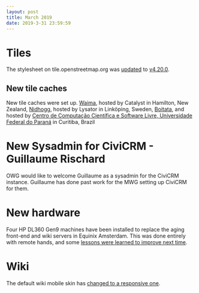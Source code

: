 ```yaml
---
layout: post
title: March 2019
date: 2019-3-31 23:59:59
---
```


# Tiles

The stylesheet on tile.openstreetmap.org was [updated](https://github.com/openstreetmap/chef/commit/4a28b22933f02eb559f70e228e6de5086d62db68) to [v4.20.0](https://github.com/gravitystorm/openstreetmap-carto/blob/master/CHANGELOG.md#v4200---2019-02-15).

## New tile caches

New tile caches were set up. [Waima](https://hardware.openstreetmap.org/servers/waima.openstreetmap.org/), hosted by Catalyst in Hamilton, New Zealand, [Nidhogg](https://hardware.openstreetmap.org/servers/nidhogg.openstreetmap.org/), hosted by Lysator in Linköping, Sweden, [Boitata](https://hardware.openstreetmap.org/servers/boitata.openstreetmap.org/), and hosted by [Centro de Computação Científica e Software Livre, Universidade Federal do Paraná](https://www.c3sl.ufpr.br/) in Curitiba, Brazil

# New Sysadmin for CiviCRM - Guillaume Rischard
OWG would like to welcome Guillaume as a sysadmin for the CiviCRM instance. Guillaume has done past work for the MWG setting up CiviCRM for them.

# New hardware

Four HP DL360 Gen9 machines have been installed to replace the aging front-end and wiki servers in Equinix Amsterdam. This was done entirely with remote hands, and some [lessons were learned to improve next time](https://github.com/openstreetmap/operations/issues/282#issuecomment-477662973).

# Wiki

The default wiki mobile skin has [changed to a responsive one](https://github.com/openstreetmap/chef/issues/226).
